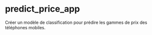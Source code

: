 # predict_price_app
Créer un modèle de classification pour prédire les gammes de prix des téléphones mobiles.
